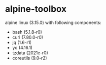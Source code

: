 # alpine-toolbox

alpine linux (3.15.0) with following components:

- bash (5.1.8-r0)
- curl (7.80.0-r0)
- jq (1.6-r1)
- yq (4.16.1)
- tzdata (2021e-r0)
- coreutils (9.0-r2)
